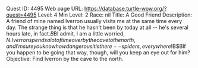 Quest ID: 4495
Web page URL: https://database.turtle-wow.org/?quest=4495
Level: 4
Min Level: 2
Race: nil
Title: A Good Friend
Description: A friend of mine named Iverron usually visits me at the same time every day. The strange thing is that he hasn't been by today at all -- he's several hours late, in fact.$B$BI admit, I am a little worried, $N. Iverron spends a lot of time over by the cave to the north, and I'm sure you know how dangerous it is there -- spiders, everywhere!$B$BIf you happen to be going that way, though, will you keep an eye out for him?
Objective: Find Iverron by the cave to the north.

